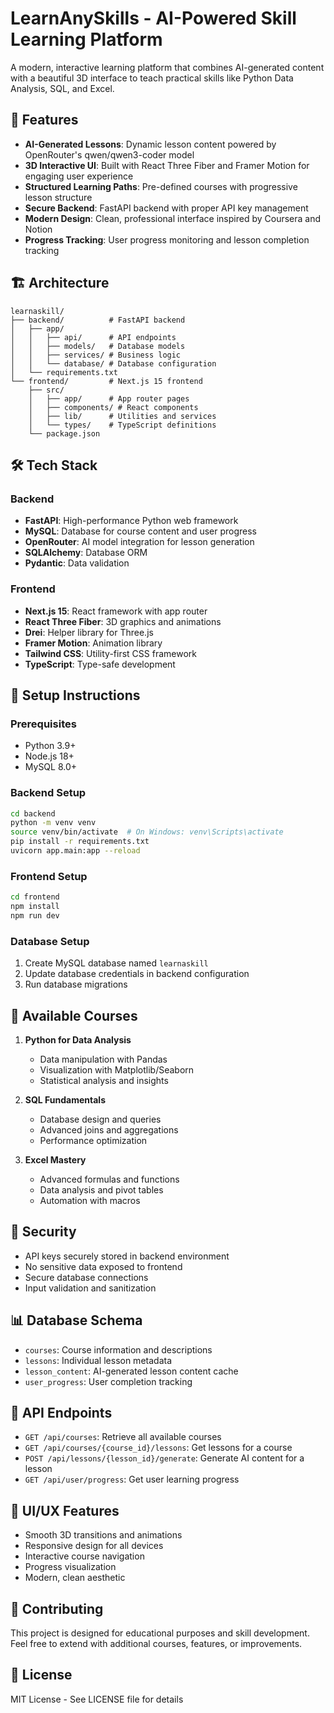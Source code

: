 # LearnAnySkills - AI-Powered Skill Learning Platform

A modern, interactive learning platform that combines AI-generated content with a beautiful 3D interface to teach practical skills like Python Data Analysis, SQL, and Excel.

## 🚀 Features

- **AI-Generated Lessons**: Dynamic lesson content powered by OpenRouter's qwen/qwen3-coder model
- **3D Interactive UI**: Built with React Three Fiber and Framer Motion for engaging user experience
- **Structured Learning Paths**: Pre-defined courses with progressive lesson structure
- **Secure Backend**: FastAPI backend with proper API key management
- **Modern Design**: Clean, professional interface inspired by Coursera and Notion
- **Progress Tracking**: User progress monitoring and lesson completion tracking

## 🏗️ Architecture

```
learnaskill/
├── backend/          # FastAPI backend
│   ├── app/
│   │   ├── api/      # API endpoints
│   │   ├── models/   # Database models
│   │   ├── services/ # Business logic
│   │   └── database/ # Database configuration
│   └── requirements.txt
└── frontend/         # Next.js 15 frontend
    ├── src/
    │   ├── app/      # App router pages
    │   ├── components/ # React components
    │   ├── lib/      # Utilities and services
    │   └── types/    # TypeScript definitions
    └── package.json
```

## 🛠️ Tech Stack

### Backend
- **FastAPI**: High-performance Python web framework
- **MySQL**: Database for course content and user progress
- **OpenRouter**: AI model integration for lesson generation
- **SQLAlchemy**: Database ORM
- **Pydantic**: Data validation

### Frontend
- **Next.js 15**: React framework with app router
- **React Three Fiber**: 3D graphics and animations
- **Drei**: Helper library for Three.js
- **Framer Motion**: Animation library
- **Tailwind CSS**: Utility-first CSS framework
- **TypeScript**: Type-safe development

## 🔧 Setup Instructions

### Prerequisites
- Python 3.9+
- Node.js 18+
- MySQL 8.0+

### Backend Setup
```bash
cd backend
python -m venv venv
source venv/bin/activate  # On Windows: venv\Scripts\activate
pip install -r requirements.txt
uvicorn app.main:app --reload
```

### Frontend Setup
```bash
cd frontend
npm install
npm run dev
```

### Database Setup
1. Create MySQL database named `learnaskill`
2. Update database credentials in backend configuration
3. Run database migrations

## 🎯 Available Courses

1. **Python for Data Analysis**
   - Data manipulation with Pandas
   - Visualization with Matplotlib/Seaborn
   - Statistical analysis and insights

2. **SQL Fundamentals**
   - Database design and queries
   - Advanced joins and aggregations
   - Performance optimization

3. **Excel Mastery**
   - Advanced formulas and functions
   - Data analysis and pivot tables
   - Automation with macros

## 🔐 Security

- API keys securely stored in backend environment
- No sensitive data exposed to frontend
- Secure database connections
- Input validation and sanitization

## 📊 Database Schema

- `courses`: Course information and descriptions
- `lessons`: Individual lesson metadata
- `lesson_content`: AI-generated lesson content cache
- `user_progress`: User completion tracking

## 🚦 API Endpoints

- `GET /api/courses`: Retrieve all available courses
- `GET /api/courses/{course_id}/lessons`: Get lessons for a course
- `POST /api/lessons/{lesson_id}/generate`: Generate AI content for a lesson
- `GET /api/user/progress`: Get user learning progress

## 🎨 UI/UX Features

- Smooth 3D transitions and animations
- Responsive design for all devices
- Interactive course navigation
- Progress visualization
- Modern, clean aesthetic

## 🤝 Contributing

This project is designed for educational purposes and skill development. Feel free to extend with additional courses, features, or improvements.

## 📄 License

MIT License - See LICENSE file for details